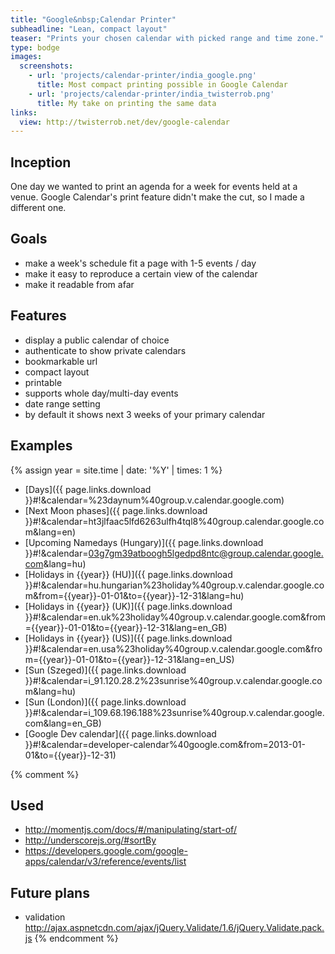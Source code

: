 ```yaml
---
title: "Google&nbsp;Calendar Printer"
subheadline: "Lean, compact layout"
teaser: "Prints your chosen calendar with picked range and time zone."
type: bodge
images:
  screenshots:
    - url: 'projects/calendar-printer/india_google.png'
      title: Most compact printing possible in Google Calendar
    - url: 'projects/calendar-printer/india_twisterrob.png'
      title: My take on printing the same data
links:
  view: http://twisterrob.net/dev/google-calendar
---
```


## Inception
One day we wanted to print an agenda for a week for events held at a venue. Google Calendar's print feature didn't make the cut, so I made a different one.

## Goals

 * make a week's schedule fit a page with 1-5 events / day
 * make it easy to reproduce a certain view of the calendar
 * make it readable from afar

## Features

 * display a public calendar of choice
 * authenticate to show private calendars
 * bookmarkable url
 * compact layout
 * printable
 * supports whole day/multi-day events
 * date range setting
 * by default it shows next 3 weeks of your primary calendar

## Examples
{% assign year = site.time | date: '%Y' | times: 1 %}
 * [Days]({{ page.links.download }}#!&calendar=%23daynum%40group.v.calendar.google.com)
 * [Next Moon phases]({{ page.links.download }}#!&calendar=ht3jlfaac5lfd6263ulfh4tql8%40group.calendar.google.com&lang=en)
 * [Upcoming Namedays (Hungary)]({{ page.links.download }}#!&calendar=03g7gm39atboogh5lgedpd8ntc@group.calendar.google.com&lang=hu)
 * [Holidays in {{year}} (HU)]({{ page.links.download }}#!&calendar=hu.hungarian%23holiday%40group.v.calendar.google.com&from={{year}}-01-01&to={{year}}-12-31&lang=hu)
 * [Holidays in {{year}} (UK)]({{ page.links.download }}#!&calendar=en.uk%23holiday%40group.v.calendar.google.com&from={{year}}-01-01&to={{year}}-12-31&lang=en_GB)
 * [Holidays in {{year}} (US)]({{ page.links.download }}#!&calendar=en.usa%23holiday%40group.v.calendar.google.com&from={{year}}-01-01&to={{year}}-12-31&lang=en_US)
 * [Sun (Szeged)]({{ page.links.download }}#!&calendar=i_91.120.28.2%23sunrise%40group.v.calendar.google.com&lang=hu)
 * [Sun (London)]({{ page.links.download }}#!&calendar=i_109.68.196.188%23sunrise%40group.v.calendar.google.com&lang=en_GB)
 * [Google Dev calendar]({{ page.links.download }}#!&calendar=developer-calendar%40google.com&from=2013-01-01&to={{year}}-12-31)

{% comment %}
## Used
 * http://momentjs.com/docs/#/manipulating/start-of/
 * http://underscorejs.org/#sortBy
 * https://developers.google.com/google-apps/calendar/v3/reference/events/list
## Future plans
 * validation http://ajax.aspnetcdn.com/ajax/jQuery.Validate/1.6/jQuery.Validate.pack.js
{% endcomment %}
